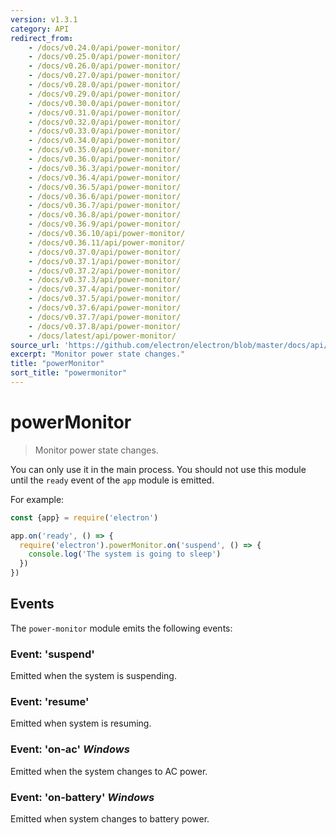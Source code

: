 ```yaml
---
version: v1.3.1
category: API
redirect_from:
    - /docs/v0.24.0/api/power-monitor/
    - /docs/v0.25.0/api/power-monitor/
    - /docs/v0.26.0/api/power-monitor/
    - /docs/v0.27.0/api/power-monitor/
    - /docs/v0.28.0/api/power-monitor/
    - /docs/v0.29.0/api/power-monitor/
    - /docs/v0.30.0/api/power-monitor/
    - /docs/v0.31.0/api/power-monitor/
    - /docs/v0.32.0/api/power-monitor/
    - /docs/v0.33.0/api/power-monitor/
    - /docs/v0.34.0/api/power-monitor/
    - /docs/v0.35.0/api/power-monitor/
    - /docs/v0.36.0/api/power-monitor/
    - /docs/v0.36.3/api/power-monitor/
    - /docs/v0.36.4/api/power-monitor/
    - /docs/v0.36.5/api/power-monitor/
    - /docs/v0.36.6/api/power-monitor/
    - /docs/v0.36.7/api/power-monitor/
    - /docs/v0.36.8/api/power-monitor/
    - /docs/v0.36.9/api/power-monitor/
    - /docs/v0.36.10/api/power-monitor/
    - /docs/v0.36.11/api/power-monitor/
    - /docs/v0.37.0/api/power-monitor/
    - /docs/v0.37.1/api/power-monitor/
    - /docs/v0.37.2/api/power-monitor/
    - /docs/v0.37.3/api/power-monitor/
    - /docs/v0.37.4/api/power-monitor/
    - /docs/v0.37.5/api/power-monitor/
    - /docs/v0.37.6/api/power-monitor/
    - /docs/v0.37.7/api/power-monitor/
    - /docs/v0.37.8/api/power-monitor/
    - /docs/latest/api/power-monitor/
source_url: 'https://github.com/electron/electron/blob/master/docs/api/power-monitor.md'
excerpt: "Monitor power state changes."
title: "powerMonitor"
sort_title: "powermonitor"
---
```


# powerMonitor

> Monitor power state changes.

You can only use it in the main process. You should not use this module until the `ready`
event of the `app` module is emitted.

For example:

```javascript
const {app} = require('electron')

app.on('ready', () => {
  require('electron').powerMonitor.on('suspend', () => {
    console.log('The system is going to sleep')
  })
})
```

## Events

The `power-monitor` module emits the following events:

### Event: 'suspend'

Emitted when the system is suspending.

### Event: 'resume'

Emitted when system is resuming.

### Event: 'on-ac' _Windows_

Emitted when the system changes to AC power.

### Event: 'on-battery' _Windows_

Emitted when system changes to battery power.
